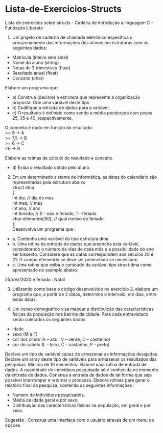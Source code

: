# Lista-de-Exercicios-Structs
Lista de exercícios sobre structs - Cadeira de introdução a linguagem C - Fundação Liberato

1. Um projeto de caderno de chamada eletrônico especifica o armazenamento das informações dos alunos em estruturas com os seguintes dados:
* Matricula (inteiro sem sinal)
* Nome do aluno (string)
* Notas de 3 trimestrais (float)
* Resultado anual (float)
* Conceito (char)

Elabore um programa que:
* a) Construa (declare) a estrutura que represente a organização proposta. Crie uma variável deste tipo.
* b) Codifique a entrada de dados para a variável.
* c) O resultado é definido como sendo a média ponderada com pesos 25, 35 e 40, respectivamente.

O conceito é dado em função do resultado: </br>
\>= 9   -> A </br>
\>= 7,5 -> B </br>
\>= 6   -> C </br>
<6     -> R

Elabore as rotinas de cálculo do resultado e conceito.

* d) Exiba o resultado obtido pelo aluno.

2. Em um determinado sistema de informática, as datas do calendário são representadas
pela estrutura abaixo </br>
struct dma </br>
{ </br>
int dia; // dia do mes </br>
int mes; // mes </br>
int ano; // ano </br>
int feriado; // 0 – não é feriado, 1 - feriado </br>
char efemeride[50]; // qual motivo do feriado </br>
}; </br>
Desenvolva um programa que :
* a. Contenha uma variável do tipo estrutura dma
* b. Uma rotina de entrada de dados que preencha esta variável, considerando o número de dias de cada mês e a possibilidade do ano ser bissexto. Considere que as datas correspondem aos séculos 20 e 21. O campo efemeride só deve ser preenchido se necessário.
* c. Uma rotina que exiba o conteúdo da variável tipo struct dma como apresentado no exemplo abaixo:

25/dez/2020 é feriado : Natal

3. Utilizando como base o código desenvolvido no exercicio 2, elabore um programa que, a
partir de 2 datas, determine o intervalo, em dias, entre estas datas.

4. Um censo demográfico visa mapear a distribuição das características físicas da população
nos bairros da cidade. Para cada entrevistado serão coletados os seguintes dados:
* idade
* sexo (M e F)
* cor dos olhos (A – azul, V – verde, C – castanho)
* cor do cabelo (L – loiro, C – castanho, P – preto)

Declare um tipo de variável capaz de armazenar as informações desejadas.
Declare um array deste tipo de variáveis para armazenar os resultados das pesquisas. Minimo
de 10 elementos.
Elabore uma rotina de entrada de dados. A quantidade de indivíduos pesquisada só é conhecida
no momento da entrada de dados. Construa a entrada de dados de tal forma que seja possível
interromper e retomar o processo.
Elabore rotinas para gerar o relatório final da pesquisa, contendo as seguintes informações :
* Numero de indivíduos pesquisados.
* Média de idade geral e por sexo.
* Distribuição das caracteristicas fisicas na população, em geral e por sexo.

Sugestão : Construa uma interface com o usuário através de um menu de opções.
